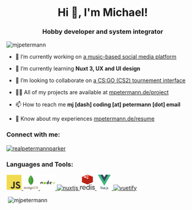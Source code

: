 <h1 align="center">Hi 👋, I'm Michael!</h1>
<h3 align="center">Hobby developer and system integrator</h3>

<p align="left"> <img src="https://komarev.com/ghpvc/?username=mjpetermann&label=stalker%20count&color=000000&style=flat" alt="mjpetermann" /> </p>

- 🔭 I’m currently working on [a music-based social media platform](https://github.com/MJPetermann/socialfy-web)

- 🌱 I’m currently learning **Nuxt 3, UX and UI design**

- 👯 I’m looking to collaborate on [a CS:GO (CS2) tournement interface](https://github.com/MJPetermann/TournementWebInterface)

- 👨‍💻 All of my projects are available at [mpetermann.de/project](mpetermann.de/project)

- 📫 How to reach me **mj [dash] coding [at] petermann [dot] email**

- 📄 Know about my experiences [mpetermann.de/resume](mpetermann.de/resume)

<h3 align="left">Connect with me:</h3>
<p align="left">
<a href="https://instagram.com/realpetermannparker" target="blank"><img align="center" src="https://raw.githubusercontent.com/rahuldkjain/github-profile-readme-generator/master/src/images/icons/Social/instagram.svg" alt="realpetermannparker" height="30" width="40" /></a>
</p>

<h3 align="left">Languages and Tools:</h3>
<p align="left"> <a href="https://developer.mozilla.org/en-US/docs/Web/JavaScript" target="_blank" rel="noreferrer"> <img src="https://raw.githubusercontent.com/devicons/devicon/master/icons/javascript/javascript-original.svg" alt="javascript" width="40" height="40"/> </a> <a href="https://www.mongodb.com/" target="_blank" rel="noreferrer"> <img src="https://raw.githubusercontent.com/devicons/devicon/master/icons/mongodb/mongodb-original-wordmark.svg" alt="mongodb" width="40" height="40"/> </a> <a href="https://nodejs.org" target="_blank" rel="noreferrer"> <img src="https://raw.githubusercontent.com/devicons/devicon/master/icons/nodejs/nodejs-original-wordmark.svg" alt="nodejs" width="40" height="40"/> </a> <a href="https://nuxtjs.org/" target="_blank" rel="noreferrer"> <img src="https://www.vectorlogo.zone/logos/nuxtjs/nuxtjs-icon.svg" alt="nuxtjs" width="40" height="40"/> </a> <a href="https://redis.io" target="_blank" rel="noreferrer"> <img src="https://raw.githubusercontent.com/devicons/devicon/master/icons/redis/redis-original-wordmark.svg" alt="redis" width="40" height="40"/> </a> <a href="https://vuejs.org/" target="_blank" rel="noreferrer"> <img src="https://raw.githubusercontent.com/devicons/devicon/master/icons/vuejs/vuejs-original-wordmark.svg" alt="vuejs" width="40" height="40"/> </a> <a href="https://vuetifyjs.com/en/" target="_blank" rel="noreferrer"> <img src="https://bestofjs.org/logos/vuetify.svg" alt="vuetify" width="40" height="40"/> </a> </p>

<p>&nbsp;<img align="center" src="https://github-readme-stats.vercel.app/api?username=mjpetermann&show_icons=true&locale=en" alt="mjpetermann" /></p>
